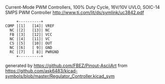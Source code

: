 Current-Mode PWM Controllers, 100% Duty Cycle, 16V/10V UVLO, SOIC-14
SMPS PWM Controller
http://www.ti.com/lit/ds/symlink/uc3842.pdf


	     +----------+
	COMP |[1]   [14]| VREF
	  NC |[2]   [13]| NC
	  FB |[3]   [12]| VCC
	  NC |[4]   [11]| VC
	  CS |[5]   [10]| OUT
	  NC |[6]   [ 9]| GND
	  RC |[7]   [ 8]| PWRGND
	     +----------+


generated by https://github.com/FBEZ/Pinout-AsciiArt from https://github.com/ask6483/kicad-symbols/blob/master/Regulator_Controller.kicad_sym